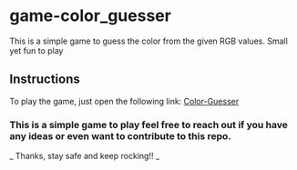 # game-color_guesser
This is a simple game to guess the color from the given RGB values. Small yet fun to play

## Instructions 
To play the game, just open the following link: [Color-Guesser](https://phanindra-max.github.io/game-color_guesser/)

### This is a simple game to play feel free to reach out if you have any ideas or even want to contribute to this repo.

_ Thanks, stay safe and keep rocking!! _
